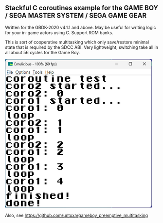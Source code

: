 Stackful C coroutines example for the GAME BOY / SEGA MASTER SYSTEM / SEGA GAME GEAR
------------------------------------------------------------------------------------

Written for the GBDK-2020 v4.1.1 and above. May be useful for writing logic for 
your in-game actors using C. Support ROM banks.

This is sort of cooperative multitasking which only save/restore minimal state that 
is required by the SDCC ABI. Very lightweight, switching take all in all about 56 
cycles for the Game Boy.

![game gear example](/screenshot.png)

Also, see https://github.com/untoxa/gameboy_preemptive_multitasking
